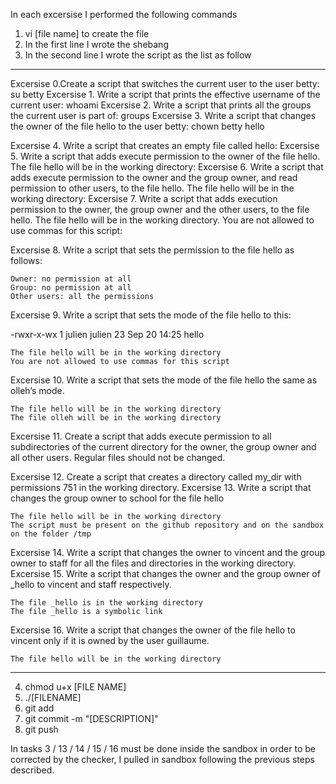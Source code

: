In each excersise I performed the following commands
1. vi [file name] to create the file
2. In the first line I wrote the shebang 
3. In the second line I wrote the script as the list as follow
-------------------------------------------------------
Excersise 0.Create a script that switches the current user to the user betty: su betty
Excersise 1. Write a script that prints the effective username of the current user: whoami
Excersise 2. Write a script that prints all the groups the current user is part of: groups
Excersise 3. Write a script that changes the owner of the file hello to the user betty: 
             chown betty hello

Excersise 4. Write a script that creates an empty file called hello:
Excersise 5. Write a script that adds execute permission to the owner of the file hello. The file
             hello will be in the working directory:
Excersise 6. Write a script that adds execute permission to the owner and the group owner, and read 
             permission to other users, to the file hello. The file hello will be in the working 
             directory:
Excersise 7. Write a script that adds execution permission to the owner, the group owner and the
             other users, to the file hello. The file hello will be in the working directory. You
             are not allowed to use commas for this script:

Excersise 8. Write a script that sets the permission to the file hello as follows:

    Owner: no permission at all
    Group: no permission at all
    Other users: all the permissions

Excersise 9. Write a script that sets the mode of the file hello to this:

-rwxr-x-wx 1 julien julien 23 Sep 20 14:25 hello

    The file hello will be in the working directory
    You are not allowed to use commas for this script

Excersise 10. Write a script that sets the mode of the file hello the same as olleh’s mode.

    The file hello will be in the working directory
    The file olleh will be in the working directory

Excersise 11. Create a script that adds execute permission to all subdirectories of the current
              directory for the owner, the group owner and all other users. Regular files should
              not be changed.

Excersise 12. Create a script that creates a directory called my_dir with permissions 751 in the 
              working directory.
Excersise 13. Write a script that changes the group owner to school for the file hello

    The file hello will be in the working directory
    The script must be present on the github repository and on the sandbox on the folder /tmp

Excersise 14. Write a script that changes the owner to vincent and the group owner to staff for
              all the files and directories in the working directory.
Excersise 15. Write a script that changes the owner and the group owner of _hello to vincent and 
              staff respectively.

    The file _hello is in the working directory
    The file _hello is a symbolic link

Excersise 16. Write a script that changes the owner of the file hello to vincent only if it is owned by the user guillaume.

    The file hello will be in the working directory
-------------------------------------------------------

4. chmod u+x [FILE NAME]
5. ./[FILENAME]
6. git add
7. git commit -m "[DESCRIPTION]"
8. git push 

In tasks 3 / 13 / 14 / 15 / 16 must be done inside the sandbox in order to be corrected by the checker, I pulled in sandbox following the previous steps described.

